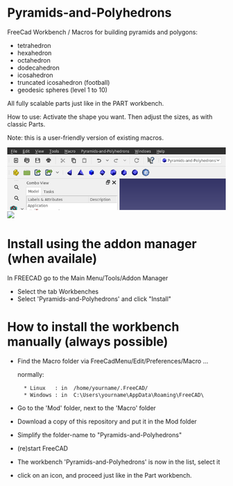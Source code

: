 # Pyramids-and-Polyhedrons
FreeCad Workbench / Macros for building pyramids 
and polygons:
- tetrahedron
- hexahedron
- octahedron
- dodecahedron
- icosahedron
- truncated icosahedron (football)
- geodesic spheres (level 1 to 10)

All fully scalable parts just like in the PART workbench.

How to use:
Activate the shape you want. Then adjust the sizes, as with classic Parts.

Note: this is a user-friendly version of existing macros.
  

<img src="workbench.png">

<img src="polyhedrons.png">


# Install using the addon manager (when availale)
In FREECAD go to the Main Menu/Tools/Addon Manager
- Select the tab Workbenches 
- Select 'Pyramids-and-Polyhedrons' and click "Install"


# How to install the workbench manually  (always possible)
- Find the Macro folder via FreeCadMenu/Edit/Preferences/Macro ...

    normally:
    
        * Linux   : in  /home/yourname/.FreeCAD/
        * Windows : in  C:\Users\yourname\AppData\Roaming\FreeCAD\
- Go to the 'Mod' folder, next to the 'Macro' folder
- Download a copy of this repository and put it in the Mod folder
- Simplify the folder-name to "Pyramids-and-Polyhedrons" 
- (re)start FreeCAD
- The workbench 'Pyramids-and-Polyhedrons' is now in the list, select it
- click on an icon, and proceed just like in the Part workbench.

